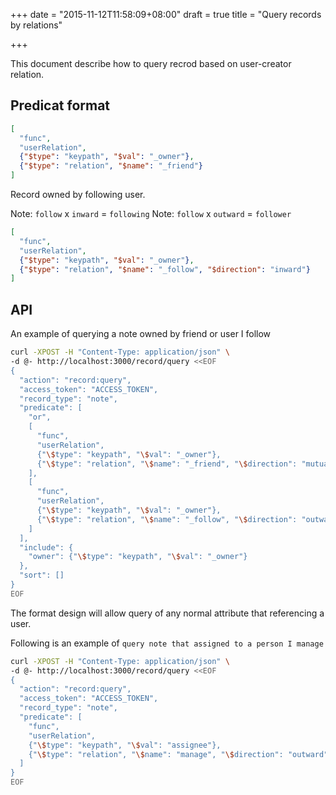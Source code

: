 +++
date = "2015-11-12T11:58:09+08:00"
draft = true
title = "Query records by relations"

+++

This document describe how to query recrod based on user-creator relation.

## Predicat format

``` json
[
  "func",
  "userRelation",
  {"$type": "keypath", "$val": "_owner"},
  {"$type": "relation", "$name": "_friend"}
]
```

Record owned by following user.

Note: `follow` x `inward` = `following`
Note: `follow` x `outward` = `follower`

``` json
[
  "func",
  "userRelation",
  {"$type": "keypath", "$val": "_owner"},
  {"$type": "relation", "$name": "_follow", "$direction": "inward"}
]
```


## API

An example of querying a note owned by friend or user I follow


```bash
curl -XPOST -H "Content-Type: application/json" \
-d @- http://localhost:3000/record/query <<EOF
{
  "action": "record:query",
  "access_token": "ACCESS_TOKEN",
  "record_type": "note",
  "predicate": [
    "or",
    [
      "func",
      "userRelation",
      {"\$type": "keypath", "\$val": "_owner"},
      {"\$type": "relation", "\$name": "_friend", "\$direction": "mutual"}
    ],
    [
      "func",
      "userRelation",
      {"\$type": "keypath", "\$val": "_owner"},
      {"\$type": "relation", "\$name": "_follow", "\$direction": "outward"}
    ]
  ],
  "include": {
    "owner": {"\$type": "keypath", "\$val": "_owner"}
  },
  "sort": []
}
EOF
```

The format design will allow query of any normal attribute that referencing a
user.

Following is an example of `query note that assigned to a person I manage`

```bash
curl -XPOST -H "Content-Type: application/json" \
-d @- http://localhost:3000/record/query <<EOF
{
  "action": "record:query",
  "access_token": "ACCESS_TOKEN",
  "record_type": "note",
  "predicate": [
    "func",
    "userRelation",
    {"\$type": "keypath", "\$val": "assignee"},
    {"\$type": "relation", "\$name": "manage", "\$direction": "outward"}
  ]
}
EOF
```
